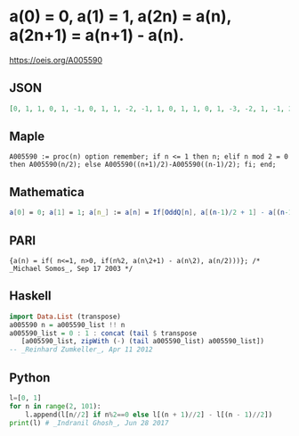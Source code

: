 # a\(0\) \= 0, a\(1\) \= 1, a\(2n\) \= a\(n\), a\(2n\+1\) \= a\(n\+1\) \- a\(n\)\.
https://oeis.org/A005590
## JSON
```JSON
[0, 1, 1, 0, 1, -1, 0, 1, 1, -2, -1, 1, 0, 1, 1, 0, 1, -3, -2, 1, -1, 2, 1, -1, 0, 1, 1, 0, 1, -1, 0, 1, 1, -4, -3, 1, -2, 3, 1, -2, -1, 3, 2, -1, 1, -2, -1, 1, 0, 1, 1, 0, 1, -1, 0, 1, 1, -2, -1, 1, 0, 1, 1, 0, 1, -5, -4, 1, -3, 4, 1, -3, -2, 5, 3, -2, 1, -3, -2, 1, -1, 4, 3, -1, 2, -3, -1, 2, 1, -3, -2, 1, -1, 2, 1, -1, 0, 1, 1, 0, 1, -1, 0, 1, 1]
```
## Maple
```Maple
A005590 := proc(n) option remember; if n <= 1 then n; elif n mod 2 = 0 then A005590(n/2); else A005590((n+1)/2)-A005590((n-1)/2); fi; end;
```
## Mathematica
```Mathematica
a[0] = 0; a[1] = 1; a[n_] := a[n] = If[OddQ[n], a[(n-1)/2 + 1] - a[(n-1)/2], a[n/2]]; Table[a[n], {n, 0, 104}] (* _Jean-François Alcover_, Nov 27 2012 *)
```
## PARI
```PARI
{a(n) = if( n<=1, n>0, if(n%2, a(n\2+1) - a(n\2), a(n/2)))}; /* _Michael Somos_, Sep 17 2003 */
```
## Haskell
```Haskell
import Data.List (transpose)
a005590 n = a005590_list !! n
a005590_list = 0 : 1 : concat (tail $ transpose
   [a005590_list, zipWith (-) (tail a005590_list) a005590_list])
-- _Reinhard Zumkeller_, Apr 11 2012
```
## Python
```Python
l=[0, 1]
for n in range(2, 101):
    l.append(l[n//2] if n%2==0 else l[(n + 1)//2] - l[(n - 1)//2])
print(l) # _Indranil Ghosh_, Jun 28 2017
```
